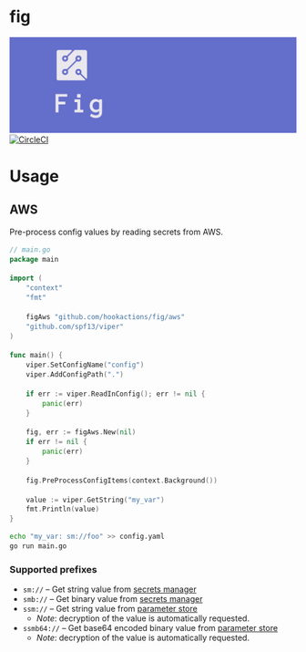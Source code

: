 # fig
![header](docs/header.png)
[![CircleCI](https://circleci.com/gh/hookactions/fig.svg?style=svg)](https://circleci.com/gh/hookactions/fig)

# Usage

## AWS

Pre-process config values by reading secrets from AWS.

```go
// main.go
package main

import (
	"context"
	"fmt"

	figAws "github.com/hookactions/fig/aws"
	"github.com/spf13/viper"
)

func main() {
	viper.SetConfigName("config")
	viper.AddConfigPath(".")

	if err := viper.ReadInConfig(); err != nil {
		panic(err)
	}

	fig, err := figAws.New(nil)
	if err != nil {
		panic(err)
	}

	fig.PreProcessConfigItems(context.Background())

	value := viper.GetString("my_var")
	fmt.Println(value)
}
```

```bash
echo "my_var: sm://foo" >> config.yaml
go run main.go
```

### Supported prefixes
- `sm://` – Get string value from [secrets manager](https://aws.amazon.com/secrets-manager/)
- `smb://` – Get binary value from [secrets manager](https://aws.amazon.com/secrets-manager/)
- `ssm://` – Get string value from [parameter store](https://docs.aws.amazon.com/systems-manager/latest/userguide/systems-manager-parameter-store.html)
  - _Note_: decryption of the value is automatically requested.
- `ssmb64://` – Get base64 encoded binary value from [parameter store](https://docs.aws.amazon.com/systems-manager/latest/userguide/systems-manager-parameter-store.html)
  - _Note_: decryption of the value is automatically requested.
